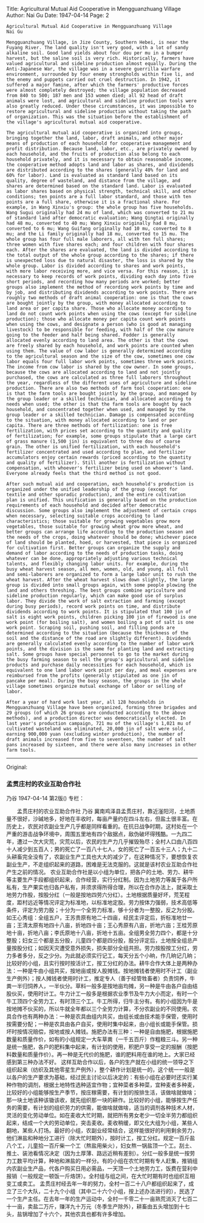 Title: Agricultural Mutual Aid Cooperative in Mengguanzhuang Village
Author: Nai Gu
Date: 1947-04-14
Page: 2

	Agricultural Mutual Aid Cooperative in Mengguanzhuang Village
	Nai Gu

	Mengguanzhuang Village, in Jize County, Southern Hebei, is near the Fuyang River. The land quality isn't very good, with a lot of sandy alkaline soil. Good land yields about four dou per mu in a bumper harvest, but the saline soil is very rich. Historically, farmers have valued agricultural and sideline production almost equally. During the Anti-Japanese War, the village was in a severe guerrilla warfare environment, surrounded by four enemy strongholds within five li, and the enemy and puppets carried out cruel destruction. In 1942, it suffered a major famine, after which the farmers' productive forces were almost completely destroyed; the village population decreased from 840 to 500; 187 men and 153 women died; all 92 head of draft animals were lost, and agricultural and sideline production tools were also greatly reduced. Under these circumstances, it was impossible to restore agricultural and sideline production without taking the path of organization. This was the situation before the establishment of the village's agricultural mutual aid cooperative.

	The agricultural mutual aid cooperative is organized into groups, bringing together the land, labor, draft animals, and other major means of production of each household for cooperative management and profit distribution. Because land, labor, etc., are privately owned by each household, and the fruits of production also belong to each household privately, and it is necessary to obtain reasonable income, the cooperative method adopts land and labor as shares, and dividends are distributed according to the shares (generally 40% for land and 60% for labor). Land is evaluated as standard land based on its quality, degree of wasteland, and distance from the village, and shares are determined based on the standard land. Labor is evaluated as labor shares based on physical strength, technical skill, and other conditions; ten points are a full labor standard, and those with ten points are a full share, otherwise it is a fractional share. For example, in Wang Xinxiu's group: the whole group has five households. Wang Sugui originally had 24 mu of land, which was converted to 21 mu of standard land after democratic evaluation; Wang Qingtai originally had 48 mu, converted to 40 mu; Wang Xinxiu originally had 8 mu, converted to 6 mu; Wang Guifang originally had 10 mu, converted to 8 mu; and the Li family originally had 18 mu, converted to 15 mu. The whole group has four full male laborers, all with ten full shares; three women with five shares each; and four children with four shares each. After the shares are evaluated, the land is divided according to the total output of the whole group according to the shares; if there is unexpected loss due to natural disaster, the loss is shared by the whole group. Labor is divided according to shares and work points, with more labor receiving more, and vice versa. For this reason, it is necessary to keep records of work points, dividing each day into five short periods, and recording how many periods are worked; better groups also implement the method of recording work points by time and by job, and distributing dividends according to work points. There are roughly two methods of draft animal cooperation: one is that the cows are bought jointly by the group, with money allocated according to land area or per capita share. Those who allocate money according to land do not count work points when using the cows (except for sideline production); those who allocate money per capita count work points when using the cows, and designate a person (who is good at managing livestock) to be responsible for feeding, with half of the cow manure going to the feeder and half being shared. Fodder is generally allocated evenly according to land area. The other is that the cows are freely shared by each household, and work points are counted when using them. The value of cow labor is generally determined according to the agricultural season and the size of the cow, sometimes one cow labor equals four full labor work points, sometimes three work points. The income from cow labor is shared by the cow owner. In some groups, because the cows are allocated according to land and not jointly purchased, the cows are calculated as three full laborers throughout the year, regardless of the different uses of agriculture and sideline production. There are also two methods of farm tool cooperation: one is that the farm tools are bought jointly by the group, and managed by the group leader or a skilled technician, and allocated according to needs when used; the other is that the farm tools are bought by each household, and concentrated together when used, and managed by the group leader or a skilled technician. Damage is compensated according to the situation, with money allocated according to land or per capita. There are three methods of fertilization: one is free fertilization, with prices set according to the quantity and quality of fertilization; for example, some groups stipulate that a large cart of grass manure (1,500 jin) is equivalent to three dou of coarse grain. The other is unified fertilization, with each household's fertilizer concentrated and used according to plan, and fertilizer accumulators enjoy certain rewards (priced according to the quantity and quality of fertilizer). Still another is fertilization without compensation, with whoever's fertilizer being used on whoever's land. Everyone already feels that the third method is not good.

	After such mutual aid and cooperation, each household's production is organized under the unified leadership of the group (except for textile and other sporadic production), and the entire cultivation plan is unified. This unification is generally based on the production requirements of each household and decided after democratic discussion. Some groups also implement the adjustment of certain crops when necessary, selecting suitable crops according to land characteristics; those suitable for growing vegetables grow more vegetables, those suitable for growing wheat grow more wheat, and better groups can arrange life according to the production season and the needs of the crops, doing whatever should be done; whichever piece of land should be planted, hoed, or harvested, that piece is organized for cultivation first. Better groups can organize the supply and demand of labor according to the needs of production tasks, doing whatever can be done, appropriately adjusting various technical talents, and flexibly changing labor units. For example, during the busy wheat harvest season, all men, women, old, and young, all full and semi-laborers are organized to form a large labor unit to rush the wheat harvest. After the wheat harvest slows down slightly, the large group is divided into small groups again, with some people plowing the land and others threshing. The best groups combine agriculture and sideline production regularly, which can make good use of surplus labor. They divide the work of salt extraction and farming (except during busy periods), record work points on time, and distribute dividends according to work points. It is stipulated that 100 jin of salt is eight work points, children picking 100 jin of firewood is one work point (for boiling salt), and women boiling a pot of salt is one work point. Scraping soil, pushing soil, and filling ponds are determined according to the situation (because the thickness of the soil and the distance of the road are slightly different). Dividends are generally calculated evenly according to the number of labor work points, and the division is the same for planting land and extracting salt. Some groups have special personnel to go to the market during the busy farming season to sell the group's agricultural and sideline products and purchase daily necessities for each household, which is equivalent to one land labor work point per day, and meal expenses are reimbursed from the profits (generally stipulated as one jin of pancake per meal). During the busy season, the groups in the whole village sometimes organize mutual exchange of labor or selling of labor.

	After a year of hard work last year, all 128 households in Mengguanzhuang Village have been organized, forming three brigades and 29 groups (of which 26 groups are conducted according to the above methods), and a production director was democratically elected. In last year's production campaign, 721 mu of the village's 1,021 mu of cultivated wasteland was eliminated, 20,000 jin of salt were sold, earning 900,000 yuan (excluding winter production), the number of draft animals increased from five to seventeen, the number of salt pans increased by sixteen, and there were also many increases in other farm tools.



<hr /> 

Original: 


### 孟贯庄村的农业互助合作社
乃谷
1947-04-14
第2版()
专栏：

　　孟贯庄村的农业互助合作社
    乃谷
    冀南鸡泽县孟贯庄村，靠近滏阳河，土地质量不很好，沙碱地多，好地在丰收时，每亩产量约在四斗左右，但盐土很丰富。在历史上，农民对农副业生产几乎都是同样看重的。在抗日战争时期，这村处在一个严重的游击战争环境中，周围五里地有四个敌据点，敌伪破坏得残酷。一九四二年，遭过一次大灾荒，灾荒以后，农民的生产力几乎摧毁殆尽；全村人口由八百四十人减少到五百人；男的死亡了一百八十七人，女的死亡了一百五十三人；九十二头耕畜完全没有了，农副业生产工具也大大的减少了，在这种情况下，要想恢复农副业生产，不走组织起来的道路，困难是无法克服的。这就是该村农业互助合作社产生之前的情况。
    农业互助合作社是以小组为单位，把各户的土地、劳力、耕牛等主要生产手段都组织起来，合作经营，实行分红制。因为土地劳力等属于各户所私有，生产果实也归各户私有，并须求得所得合理，所以在合作办法上，就采取土地劳力作股，按股分红（一般是按地四劳六分红）。土地根据质量好坏，荒芜程度，距村远近等情况评定为标准地，以标准地定股。劳力按体力强弱，技术高低等条件，评定为劳力股；十分为一个全劳力标准，够十分者为一整股，反之为分股。如王心秀组：全组五户，王苏贵原有地二十四亩，经民主评定后，折标准地廿一亩；王清太原有地四十八亩，折地四十亩；王心秀原有八亩，折地六亩；王桂芳原地十亩，折地八亩；李氏原地十八亩，折地十五亩。全组男全劳力四个，都是十分整股；妇女三个都是五分股，儿童四个都是四分股，股分评定后，土地按全组总产量按股分红；如因天灾遭受意外损失，损失部分全组共担。劳力按股按工分红，劳力多者多分，反之少分。为此就必须实行记工，每天分五个小晌，作几晌记几晌；比较好的小组，且实行按时按活计工，按工分红的办法。耕牛合作大体上是两种办法：一种是牛由小组共买，按地亩或按人股摊钱。按地摊钱者使用时不计工（副业生产例外）；按人摊钱者使用时计工，推定专人（善于经管牲畜者）负责饲养，牛粪一半归饲养人，一半伙分。草料一般多是按地亩均摊，另一种是牛由各户自由结股伙买，使用时计工。牛力计工一般多是根据农业季节及牛力大小而定，有时一个牛工顶四个全劳力工，有时顶三个工。牛工所得，归牛主分有。有的小组因为牛是按地摊不伙买的，所以牛就全年都以三个全劳力计算，不分农副业的不同使用。农具合作也有两种办法：一种是农具由组内共买，由组长或由技术能手保管，使用时按需要分配；一种是农具由各户自买，使用时集中起来，由小组长或能手保管。损坏时按情况赔偿，按地或按人摊钱。施肥办法有三种：一种是自由施肥，根据施肥数量和质量作价，如有的小组规定一大车草粪（一千五百斤）作粗粮三斗。另一种是统一施肥，各户的肥料集中起来，有计划的使用，积肥户享受一定的报酬（按肥料数量和质量作价）。再一种是无代价的施肥，谁的肥料用在谁的地上。大家已经感到第三种办法不好。
    这样互助合作以后，各户的生产就在小组的统一领导之下组织起来（纺织及其他零星生产例外），整个耕作计划是统一的，这个统一一般是以各户的生产要求为基础，经过民主讨论以后决定的：有些小组在必要时还实行某种作物的调剂，根据土地特性选种适宜作物；宜种菜者多种菜，宜种麦者多种麦，比较好的小组能够按生产季节，按庄稼需要，有计划的按排生活，该做啥就做啥；那一块土地该种该锄该收，就先组织那一块的耕作。比较好的小组，能够按生产任务的需要，有计划的组织劳力的供需，能做啥就做啥，适当的调剂各种技术人材，灵活的变化劳动单位。如在麦收大忙时期，就把所有男女老少一切全半劳力都组织起来，结成一个大的劳动单位，突击麦收。麦收稍缓，即又化大组为小组，某些人翻地，某些人打场。最好的小组，农副业经常结合，这样能很好的利用剩余劳力，他们淋盐和种地分工进行（除大忙时期外），按时计工，按工分红。规定一百斤盐八个工，儿童拾一百斤柴一个工（熬盐用柴火），妇女熬一锅盐顶一个工。刮土、推土、装池看情况决定（因为土厚薄、路远近稍有差别）。分红一般多是统一按劳力工数平均计算，种地和淋盐的一样分。有的小组在农忙时期有专人赶集，推销组内农副业生产品，代各户购买日用必需品，一天顶一个土地劳力工，饭费在营利中报销（一般规定一顿饭一斤烙饼）。全村组与组之间，在大忙时期有时也组织互相变工或卖工。
    孟贯庄村经去年一年的努力，全村一百二十八户都组织起来了，成立了三个大队，二十九个小组（其中二十六个小组，按上述办法进行的），民选了一个生产主任。在去年一年的生产运动中，全村一千零二十一亩熟荒消灭了七百二十一亩，卖盐二万斤，赚洋九十万元（冬季生产除外），耕畜由五头增加到十七头，盐锅增加了十六个，其他农具也都有许多增加。
